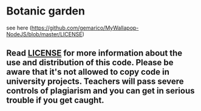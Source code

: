 # Botanic garden 

see here (https://github.com/gemarico/MyWallapop-NodeJS/blob/master/LICENSE)
 

## __**Read [LICENSE](https://github.com/gemarico/MyWallapop-NodeJS/blob/master/LICENSE) for more information about the use and distribution of this code. Please be aware that it's not allowed to copy code in university projects. Teachers will pass severe controls of plagiarism and you can get in serious trouble if you get caught.**__
